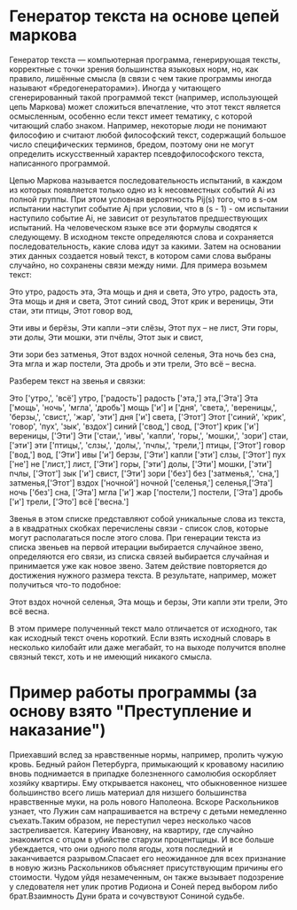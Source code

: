 # Генератор текста на основе цепей маркова

Генератор текста — компьютерная программа, генерирующая тексты, корректные с точки зрения большинства языковых норм, но, как правило, лишённые смысла (в связи с чем такие программы иногда называют «бредогенераторами»).
Иногда у читающего сгенерированный такой программой текст (например, использующей цепь Маркова) может сложиться впечатление, что этот текст является осмысленным, особенно если текст имеет тематику, с которой читающий слабо знаком. Например, некоторые люди не понимают философию и считают любой философский текст, содержащий большое число специфических терминов, бредом, поэтому они не могут определить искусственный характер псевдофилософского текста, написанного программой.

Цепью Маркова называется последовательность испытаний, в каждом из которых появляется только одно из k несовместных событий Ai из полной группы. При этом условная вероятность Pij(s) того, что в s-ом испытании наступит событие Aj при условии, что в (s - 1) - ом испытании наступило событие Ai, не зависит от результатов предшествующих испытаний.
На человеческом языке все эти формулы сводятся к следующему. В исходном тексте определяются слова и сохраняется последовательность, какие слова идут за какими. Затем на основании этих данных создается новый текст, в котором сами слова выбраны случайно, но сохранены связи между ними. Для примера возьмем текст:

Это утро, радость эта,
Эта мощь и дня и света,
Это утро, радость эта,
Эта мощь и дня и света,
Этот синий свод,
Этот крик и вереницы,
Эти стаи, эти птицы,
Этот говор вод,

Эти ивы и берёзы,
Эти капли –эти слёзы,
Этот пух – не лист,
Эти горы, эти долы,
Эти мошки, эти пчёлы,
Этот зык и свист,

Эти зори без затменья,
Этот вздох ночной селенья,
Эта ночь без сна,
Эта мгла и жар постели,
Эта дробь и эти трели,
Это всё – весна.

Разберем текст на звенья и связки:

Это ['утро,', 'всё']
утро, ['радость']
радость ['эта,']
эта,['Эта']
Эта ['мощь', 'ночь', 'мгла', 'дробь']
мощь ['и']
и ['дня', 'света,', 'вереницы,', 'берзы,', 'свист,', 'жар', 'эти']
дня ['и']
света, ['Этот']
Этот ['синий', 'крик', 'говор', 'пух', 'зык', 'вздох']
синий ['свод,']
свод, ['Этот']
крик ['и']
вереницы, ['Эти']
Эти ['стаи,', 'ивы', 'капли', 'горы,', 'мошки,', 'зори']
стаи, ['эти']
эти ['птицы,', 'слзы,', 'долы,', 'пчлы,', 'трели,']
птицы, ['Этот']
говор ['вод,']
вод, ['Эти']
ивы ['и']
берзы, ['Эти']
капли ['эти']
слзы, ['Этот']
пух ['не']
не ['лист,']
лист, ['Эти']
горы, ['эти']
долы, ['Эти']
мошки, ['эти']
пчлы, ['Этот']
зык ['и']
свист, ['Эти']
зори ['без']
без ['затменья,', 'сна,']
затменья,['Этот']
вздох ['ночной']
ночной ['селенья,']
селенья,['Эта']
ночь ['без']
сна, ['Эта']
мгла  ['и']
жар ['постели,']
постели, ['Эта']
дробь ['и']
трели, ['Это']
всё ['весна.']

Звенья в этом списке представляют собой уникальные слова из текста, а в квадратных скобках перечислены связи - список слов, которые могут располагаться после этого слова.
При генерации текста из списка звеньев на первой итерации выбирается случайное звено, определяются его связи, из списка связей выбирается случайная и принимается уже как новое звено. Затем действие повторяется до достижения нужного размера текста. В результате, например, может получиться что-то подобное:

Этот вздох ночной селенья, Эта мощь и берзы, Эти капли эти трели, Это всё весна.

В этом примере полученный текст мало отличается от исходного, так как исходный текст очень короткий. Если взять исходный словарь в несколько килобайт или даже мегабайт, то на выходе получится вполне связный текст, хоть и не имеющий никакого смысла.

# Пример работы программы (за основу взято "Преступление и наказание")

Приехавший вслед за нравственные нормы, например, пролить чужую кровь. Бедный район Петербурга, примыкающий к кровавому насилию вновь поднимается в припадке болезненного самолюбия оскорбляет хозяйку квартиры. Ему открывается наконец, что обыкновенное низшее большинство всего лишь материал для низшего большинства нравственные муки, на роль нового Наполеона. Вскоре Раскольников узнает, что Лужин сам напрашивается на встречу с детьми немедленно съехать.Таким образом, не переступил через несколько часов застреливается. Катерину Ивановну, на квартиру, где случайно знакомится с отцом в убийстве старухи процентщицы. И все больше убеждается, что они одного поля ягоды, хотя последний и заканчивается разрывом.Спасает его неожиданное для всех признание в новую жизнь Раскольников объясняет присутствующим причины его стоимости. Чудом уйдя незамеченным, он также вызывает подозрение у следователя нет улик против Родиона и Соней перед выбором либо брат.Взаимность Дуни брата и сочувствуют Сониной судьбе.
